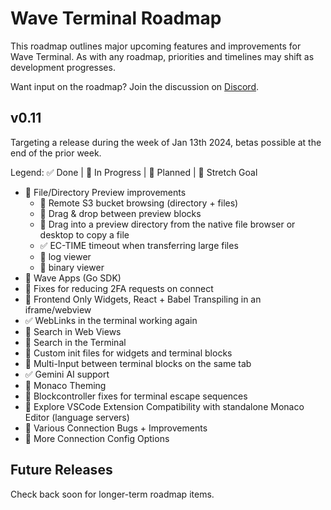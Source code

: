 # Wave Terminal Roadmap

This roadmap outlines major upcoming features and improvements for Wave Terminal. As with any roadmap, priorities and timelines may shift as development progresses.

Want input on the roadmap? Join the discussion on [Discord](https://discord.gg/XfvZ334gwU).

## v0.11

Targeting a release during the week of Jan 13th 2024, betas possible at the end of the prior week.

Legend: ✅ Done | 🔧 In Progress | 🔷 Planned | 🤞 Stretch Goal

- 🔷 File/Directory Preview improvements
  - 🔷 Remote S3 bucket browsing (directory + files)
  - 🔷 Drag & drop between preview blocks
  - 🔷 Drag into a preview directory from the native file browser or desktop to copy a file
  - ✅ EC-TIME timeout when transferring large files
  - 🤞 log viewer
  - 🤞 binary viewer
- 🔷 Wave Apps (Go SDK)
- 🔷 Fixes for reducing 2FA requests on connect
- 🔷 Frontend Only Widgets, React + Babel Transpiling in an iframe/webview
- ✅ WebLinks in the terminal working again
- 🔧 Search in Web Views
- 🔷 Search in the Terminal
- 🔷 Custom init files for widgets and terminal blocks
- 🔷 Multi-Input between terminal blocks on the same tab
- ✅ Gemini AI support
- 🔷 Monaco Theming
- 🤞 Blockcontroller fixes for terminal escape sequences
- 🤞 Explore VSCode Extension Compatibility with standalone Monaco Editor (language servers)
- 🔷 Various Connection Bugs + Improvements
- 🔧 More Connection Config Options

## Future Releases

Check back soon for longer-term roadmap items.
